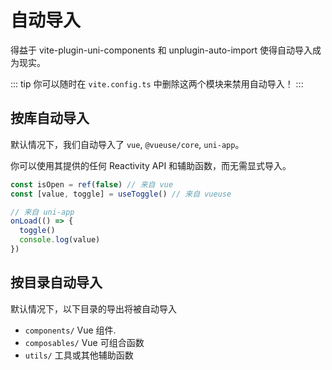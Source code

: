 # 自动导入

得益于 vite-plugin-uni-components 和 unplugin-auto-import 使得自动导入成为现实。

::: tip
你可以随时在 `vite.config.ts` 中删除这两个模块来禁用自动导入！
:::

## 按库自动导入

默认情况下，我们自动导入了 `vue`, `@vueuse/core`, `uni-app`。

你可以使用其提供的任何 Reactivity API 和辅助函数，而无需显式导入。

```ts
const isOpen = ref(false) // 来自 vue
const [value, toggle] = useToggle() // 来自 vueuse

// 来自 uni-app
onLoad(() => {
  toggle()
  console.log(value)
})
```

## 按目录自动导入

默认情况下，以下目录的导出将被自动导入

- `components/` Vue 组件.
- `composables/` Vue 可组合函数
- `utils/` 工具或其他辅助函数
